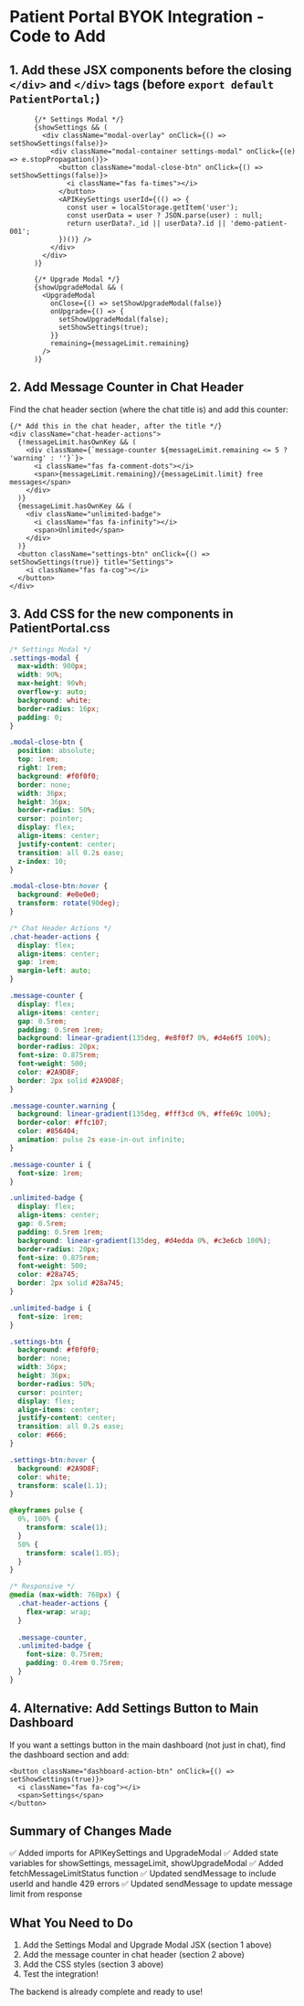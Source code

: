 # Patient Portal BYOK Integration - Code to Add

## 1. Add these JSX components before the closing `</div>` and `</div>` tags (before `export default PatientPortal;`)

```tsx
      {/* Settings Modal */}
      {showSettings && (
        <div className="modal-overlay" onClick={() => setShowSettings(false)}>
          <div className="modal-container settings-modal" onClick={(e) => e.stopPropagation()}>
            <button className="modal-close-btn" onClick={() => setShowSettings(false)}>
              <i className="fas fa-times"></i>
            </button>
            <APIKeySettings userId={(() => {
              const user = localStorage.getItem('user');
              const userData = user ? JSON.parse(user) : null;
              return userData?._id || userData?.id || 'demo-patient-001';
            })()} />
          </div>
        </div>
      )}
      
      {/* Upgrade Modal */}
      {showUpgradeModal && (
        <UpgradeModal
          onClose={() => setShowUpgradeModal(false)}
          onUpgrade={() => {
            setShowUpgradeModal(false);
            setShowSettings(true);
          }}
          remaining={messageLimit.remaining}
        />
      )}
```

## 2. Add Message Counter in Chat Header

Find the chat header section (where the chat title is) and add this counter:

```tsx
{/* Add this in the chat header, after the title */}
<div className="chat-header-actions">
  {!messageLimit.hasOwnKey && (
    <div className={`message-counter ${messageLimit.remaining <= 5 ? 'warning' : ''}`}>
      <i className="fas fa-comment-dots"></i>
      <span>{messageLimit.remaining}/{messageLimit.limit} free messages</span>
    </div>
  )}
  {messageLimit.hasOwnKey && (
    <div className="unlimited-badge">
      <i className="fas fa-infinity"></i>
      <span>Unlimited</span>
    </div>
  )}
  <button className="settings-btn" onClick={() => setShowSettings(true)} title="Settings">
    <i className="fas fa-cog"></i>
  </button>
</div>
```

## 3. Add CSS for the new components in PatientPortal.css

```css
/* Settings Modal */
.settings-modal {
  max-width: 900px;
  width: 90%;
  max-height: 90vh;
  overflow-y: auto;
  background: white;
  border-radius: 16px;
  padding: 0;
}

.modal-close-btn {
  position: absolute;
  top: 1rem;
  right: 1rem;
  background: #f0f0f0;
  border: none;
  width: 36px;
  height: 36px;
  border-radius: 50%;
  cursor: pointer;
  display: flex;
  align-items: center;
  justify-content: center;
  transition: all 0.2s ease;
  z-index: 10;
}

.modal-close-btn:hover {
  background: #e0e0e0;
  transform: rotate(90deg);
}

/* Chat Header Actions */
.chat-header-actions {
  display: flex;
  align-items: center;
  gap: 1rem;
  margin-left: auto;
}

.message-counter {
  display: flex;
  align-items: center;
  gap: 0.5rem;
  padding: 0.5rem 1rem;
  background: linear-gradient(135deg, #e8f0f7 0%, #d4e6f5 100%);
  border-radius: 20px;
  font-size: 0.875rem;
  font-weight: 500;
  color: #2A9D8F;
  border: 2px solid #2A9D8F;
}

.message-counter.warning {
  background: linear-gradient(135deg, #fff3cd 0%, #ffe69c 100%);
  border-color: #ffc107;
  color: #856404;
  animation: pulse 2s ease-in-out infinite;
}

.message-counter i {
  font-size: 1rem;
}

.unlimited-badge {
  display: flex;
  align-items: center;
  gap: 0.5rem;
  padding: 0.5rem 1rem;
  background: linear-gradient(135deg, #d4edda 0%, #c3e6cb 100%);
  border-radius: 20px;
  font-size: 0.875rem;
  font-weight: 500;
  color: #28a745;
  border: 2px solid #28a745;
}

.unlimited-badge i {
  font-size: 1rem;
}

.settings-btn {
  background: #f0f0f0;
  border: none;
  width: 36px;
  height: 36px;
  border-radius: 50%;
  cursor: pointer;
  display: flex;
  align-items: center;
  justify-content: center;
  transition: all 0.2s ease;
  color: #666;
}

.settings-btn:hover {
  background: #2A9D8F;
  color: white;
  transform: scale(1.1);
}

@keyframes pulse {
  0%, 100% {
    transform: scale(1);
  }
  50% {
    transform: scale(1.05);
  }
}

/* Responsive */
@media (max-width: 768px) {
  .chat-header-actions {
    flex-wrap: wrap;
  }
  
  .message-counter,
  .unlimited-badge {
    font-size: 0.75rem;
    padding: 0.4rem 0.75rem;
  }
}
```

## 4. Alternative: Add Settings Button to Main Dashboard

If you want a settings button in the main dashboard (not just in chat), find the dashboard section and add:

```tsx
<button className="dashboard-action-btn" onClick={() => setShowSettings(true)}>
  <i className="fas fa-cog"></i>
  <span>Settings</span>
</button>
```

## Summary of Changes Made

✅ Added imports for APIKeySettings and UpgradeModal
✅ Added state variables for showSettings, messageLimit, showUpgradeModal
✅ Added fetchMessageLimitStatus function
✅ Updated sendMessage to include userId and handle 429 errors
✅ Updated sendMessage to update message limit from response

## What You Need to Do

1. Add the Settings Modal and Upgrade Modal JSX (section 1 above)
2. Add the message counter in chat header (section 2 above)
3. Add the CSS styles (section 3 above)
4. Test the integration!

The backend is already complete and ready to use!
